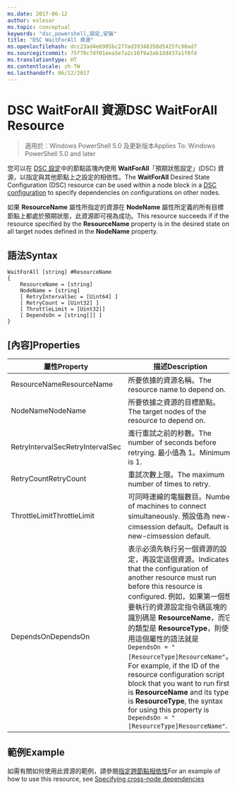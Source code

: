 ```yaml
---
ms.date: 2017-06-12
author: eslesar
ms.topic: conceptual
keywords: "dsc,powershell,設定,安裝"
title: "DSC WaitForAll 資源"
ms.openlocfilehash: dcc23ad4e6905bc277ad39348350d5425fc90ad7
ms.sourcegitcommit: 75f70c7df01eea5e7a2c16f9a3ab1dd437a1f8fd
ms.translationtype: HT
ms.contentlocale: zh-TW
ms.lasthandoff: 06/12/2017
---
```

# <a name="dsc-waitforall-resource"></a><span data-ttu-id="0207d-103">DSC WaitForAll 資源</span><span class="sxs-lookup"><span data-stu-id="0207d-103">DSC WaitForAll Resource</span></span>

> <span data-ttu-id="0207d-104">適用於︰Windows PowerShell 5.0 及更新版本</span><span class="sxs-lookup"><span data-stu-id="0207d-104">Applies To: Windows PowerShell 5.0 and later</span></span>

<span data-ttu-id="0207d-105">您可以在 [DSC 設定](configurations.md)中的節點區塊內使用 **WaitForAll**「預期狀態設定」(DSC) 資源，以指定與其他節點上之設定的相依性。</span><span class="sxs-lookup"><span data-stu-id="0207d-105">The **WaitForAll** Desired State Configuration (DSC) resource can be used within a node block in a [DSC configuration](configurations.md) to specify dependencies on configurations on other nodes.</span></span>

<span data-ttu-id="0207d-106">如果 **ResourceName** 屬性所指定的資源在 **NodeName** 屬性所定義的所有目標節點上都處於預期狀態，此資源即可視為成功。</span><span class="sxs-lookup"><span data-stu-id="0207d-106">This resource succeeds if if the resource specified by the **ResourceName** property is in the desired state on all target nodes defined in the **NodeName** property.</span></span>


## <a name="syntax"></a><span data-ttu-id="0207d-107">語法</span><span class="sxs-lookup"><span data-stu-id="0207d-107">Syntax</span></span>

```
WaitForAll [string] #ResourceName
{
    ResourceName = [string]
    NodeName = [string]
    [ RetryIntervalSec = [Uint64] ]
    [ RetryCount = [Uint32] ] 
    [ ThrottleLimit = [Uint32]]
    [ DependsOn = [string[]] ]
}
```

## <a name="properties"></a><span data-ttu-id="0207d-108">[內容]</span><span class="sxs-lookup"><span data-stu-id="0207d-108">Properties</span></span>

|  <span data-ttu-id="0207d-109">屬性</span><span class="sxs-lookup"><span data-stu-id="0207d-109">Property</span></span>  |  <span data-ttu-id="0207d-110">描述</span><span class="sxs-lookup"><span data-stu-id="0207d-110">Description</span></span>   | 
|---|---| 
| <span data-ttu-id="0207d-111">ResourceName</span><span class="sxs-lookup"><span data-stu-id="0207d-111">ResourceName</span></span>| <span data-ttu-id="0207d-112">所要依據的資源名稱。</span><span class="sxs-lookup"><span data-stu-id="0207d-112">The resource name to depend on.</span></span>| 
| <span data-ttu-id="0207d-113">NodeName</span><span class="sxs-lookup"><span data-stu-id="0207d-113">NodeName</span></span>| <span data-ttu-id="0207d-114">所要依據之資源的目標節點。</span><span class="sxs-lookup"><span data-stu-id="0207d-114">The target nodes of the resource to depend on.</span></span>| 
| <span data-ttu-id="0207d-115">RetryIntervalSec</span><span class="sxs-lookup"><span data-stu-id="0207d-115">RetryIntervalSec</span></span>| <span data-ttu-id="0207d-116">進行重試之前的秒數。</span><span class="sxs-lookup"><span data-stu-id="0207d-116">The number of seconds before retrying.</span></span> <span data-ttu-id="0207d-117">最小值為 1。</span><span class="sxs-lookup"><span data-stu-id="0207d-117">Minimum is 1.</span></span>| 
| <span data-ttu-id="0207d-118">RetryCount</span><span class="sxs-lookup"><span data-stu-id="0207d-118">RetryCount</span></span>| <span data-ttu-id="0207d-119">重試次數上限。</span><span class="sxs-lookup"><span data-stu-id="0207d-119">The maximum number of times to retry.</span></span>| 
| <span data-ttu-id="0207d-120">ThrottleLimit</span><span class="sxs-lookup"><span data-stu-id="0207d-120">ThrottleLimit</span></span>| <span data-ttu-id="0207d-121">可同時連線的電腦數目。</span><span class="sxs-lookup"><span data-stu-id="0207d-121">Number of machines to connect simultaneously.</span></span> <span data-ttu-id="0207d-122">預設值為 new-cimsession default。</span><span class="sxs-lookup"><span data-stu-id="0207d-122">Default is new-cimsession default.</span></span>| 
| <span data-ttu-id="0207d-123">DependsOn</span><span class="sxs-lookup"><span data-stu-id="0207d-123">DependsOn</span></span> | <span data-ttu-id="0207d-124">表示必須先執行另一個資源的設定，再設定這個資源。</span><span class="sxs-lookup"><span data-stu-id="0207d-124">Indicates that the configuration of another resource must run before this resource is configured.</span></span> <span data-ttu-id="0207d-125">例如，如果第一個想要執行的資源設定指令碼區塊的識別碼是 __ResourceName__，而它的類型是 __ResourceType__，則使用這個屬性的語法就是 `DependsOn = "[ResourceType]ResourceName"`。</span><span class="sxs-lookup"><span data-stu-id="0207d-125">For example, if the ID of the resource configuration script block that you want to run first is __ResourceName__ and its type is __ResourceType__, the syntax for using this property is `DependsOn = "[ResourceType]ResourceName"`.</span></span>|


## <a name="example"></a><span data-ttu-id="0207d-126">範例</span><span class="sxs-lookup"><span data-stu-id="0207d-126">Example</span></span>

<span data-ttu-id="0207d-127">如需有關如何使用此資源的範例，請參閱[指定跨節點相依性](crossNodeDependencies.md)</span><span class="sxs-lookup"><span data-stu-id="0207d-127">For an example of how to use this resource, see [Specifying cross-node dependencies](crossNodeDependencies.md)</span></span>

